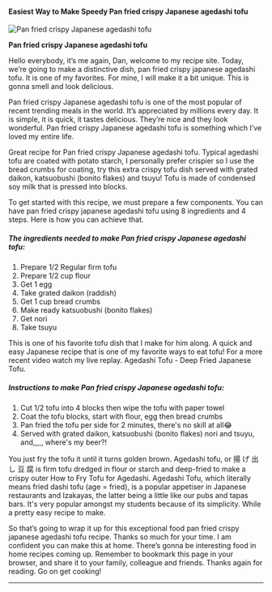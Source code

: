             

#### Easiest Way to Make Speedy Pan fried crispy Japanese agedashi tofu

![Pan fried crispy Japanese agedashi tofu](https://img-global.cpcdn.com/recipes/1540361980e0458c/751x532cq70/pan-fried-crispy-japanese-agedashi-tofu-recipe-main-photo.jpg)

**Pan fried crispy Japanese agedashi tofu**

Hello everybody, it’s me again, Dan, welcome to my recipe site. Today, we’re going to make a distinctive dish, pan fried crispy japanese agedashi tofu. It is one of my favorites. For mine, I will make it a bit unique. This is gonna smell and look delicious.

Pan fried crispy Japanese agedashi tofu is one of the most popular of recent trending meals in the world. It’s appreciated by millions every day. It is simple, it is quick, it tastes delicious. They’re nice and they look wonderful. Pan fried crispy Japanese agedashi tofu is something which I’ve loved my entire life.

Great recipe for Pan fried crispy Japanese agedashi tofu. Typical agedashi tofu are coated with potato starch, I personally prefer crispier so I use the bread crumbs for coating, try this extra crispy tofu dish served with grated daikon, katsuobushi (bonito flakes) and tsuyu! Tofu is made of condensed soy milk that is pressed into blocks.

To get started with this recipe, we must prepare a few components. You can have pan fried crispy japanese agedashi tofu using 8 ingredients and 4 steps. Here is how you can achieve that.

##### The ingredients needed to make Pan fried crispy Japanese agedashi tofu:

1.  Prepare 1/2 Regular firm tofu
2.  Prepare 1/2 cup flour
3.  Get 1 egg
4.  Take grated daikon (raddish)
5.  Get 1 cup bread crumbs
6.  Make ready katsuobushi (bonito flakes)
7.  Get nori
8.  Take tsuyu

This is one of his favorite tofu dish that I make for him along. A quick and easy Japanese recipe that is one of my favorite ways to eat tofu! For a more recent video watch my live replay. Agedashi Tofu - Deep Fried Japanese Tofu.

##### Instructions to make Pan fried crispy Japanese agedashi tofu:

1.  Cut 1/2 tofu into 4 blocks then wipe the tofu with paper towel
2.  Coat the tofu blocks, start with flour, egg then bread crumbs
3.  Pan fried the tofu per side for 2 minutes, there's no skill at all😂
4.  Served with grated daikon, katsuobushi (bonito flakes) nori and tsuyu, and,,,,, where's my beer?!

You just fry the tofu it until it turns golden brown. Agedashi tofu, or 揚 げ 出 し 豆 腐 is firm tofu dredged in flour or starch and deep-fried to make a crispy outer How to Fry Tofu for Agedashi. Agedashi Tofu, which literally means fried dashi tofu (age = fried), is a popular appetiser in Japanese restaurants and Izakayas, the latter being a little like our pubs and tapas bars. It's very popular amongst my students because of its simplicity. While a pretty easy recipe to make.

So that’s going to wrap it up for this exceptional food pan fried crispy japanese agedashi tofu recipe. Thanks so much for your time. I am confident you can make this at home. There’s gonna be interesting food in home recipes coming up. Remember to bookmark this page in your browser, and share it to your family, colleague and friends. Thanks again for reading. Go on get cooking!

* * *